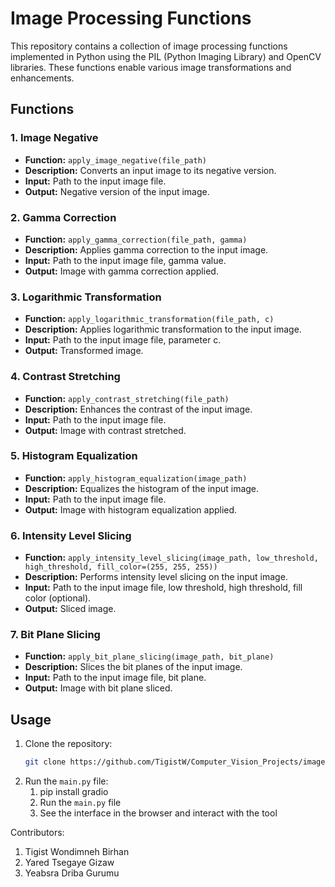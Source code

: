 # Image Processing Functions

This repository contains a collection of image processing functions implemented in Python using the PIL (Python Imaging Library) and OpenCV libraries. These functions enable various image transformations and enhancements.

## Functions

### 1. Image Negative
- **Function:** `apply_image_negative(file_path)`
- **Description:** Converts an input image to its negative version.
- **Input:** Path to the input image file.
- **Output:** Negative version of the input image.

### 2. Gamma Correction
- **Function:** `apply_gamma_correction(file_path, gamma)`
- **Description:** Applies gamma correction to the input image.
- **Input:** Path to the input image file, gamma value.
- **Output:** Image with gamma correction applied.

### 3. Logarithmic Transformation
- **Function:** `apply_logarithmic_transformation(file_path, c)`
- **Description:** Applies logarithmic transformation to the input image.
- **Input:** Path to the input image file, parameter c.
- **Output:** Transformed image.

### 4. Contrast Stretching
- **Function:** `apply_contrast_stretching(file_path)`
- **Description:** Enhances the contrast of the input image.
- **Input:** Path to the input image file.
- **Output:** Image with contrast stretched.

### 5. Histogram Equalization
- **Function:** `apply_histogram_equalization(image_path)`
- **Description:** Equalizes the histogram of the input image.
- **Input:** Path to the input image file.
- **Output:** Image with histogram equalization applied.

### 6. Intensity Level Slicing
- **Function:** `apply_intensity_level_slicing(image_path, low_threshold, high_threshold, fill_color=(255, 255, 255))`
- **Description:** Performs intensity level slicing on the input image.
- **Input:** Path to the input image file, low threshold, high threshold, fill color (optional).
- **Output:** Sliced image.

### 7. Bit Plane Slicing
- **Function:** `apply_bit_plane_slicing(image_path, bit_plane)`
- **Description:** Slices the bit planes of the input image.
- **Input:** Path to the input image file, bit plane.
- **Output:** Image with bit plane sliced.

## Usage

1. Clone the repository:
   ```bash
   git clone https://github.com/TigistW/Computer_Vision_Projects/image-processing-functions.git
2. Run the `main.py` file:
   1. pip install gradio
   2. Run the `main.py` file
   3. See the interface in the browser and interact with the tool

Contributors:

1. Tigist Wondimneh Birhan
2. Yared Tsegaye Gizaw
3. Yeabsra Driba Gurumu